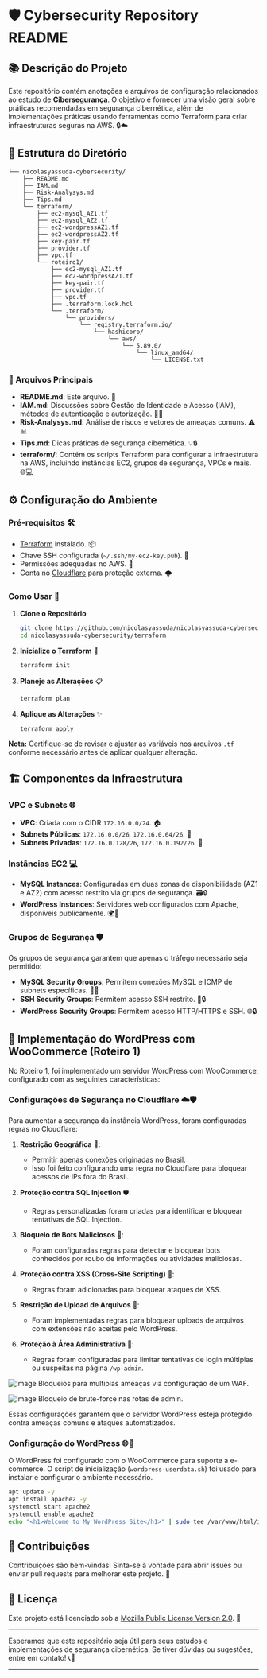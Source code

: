 # 🛡️ Cybersecurity Repository README

## 📚 Descrição do Projeto

Este repositório contém anotações e arquivos de configuração relacionados ao estudo de **Cibersegurança**. O objetivo é fornecer uma visão geral sobre práticas recomendadas em segurança cibernética, além de implementações práticas usando ferramentas como Terraform para criar infraestruturas seguras na AWS. 🔒☁️

## 📂 Estrutura do Diretório

```
└── nicolasyassuda-cybersecurity/
    ├── README.md
    ├── IAM.md
    ├── Risk-Analysys.md
    ├── Tips.md
    └── terraform/
        ├── ec2-mysql_AZ1.tf
        ├── ec2-mysql_AZ2.tf
        ├── ec2-wordpressAZ1.tf
        ├── ec2-wordpressAZ2.tf
        ├── key-pair.tf
        ├── provider.tf
        ├── vpc.tf
        └── roteiro1/
            ├── ec2-mysql_AZ1.tf
            ├── ec2-wordpressAZ1.tf
            ├── key-pair.tf
            ├── provider.tf
            ├── vpc.tf
            ├── .terraform.lock.hcl
            └── .terraform/
                └── providers/
                    └── registry.terraform.io/
                        └── hashicorp/
                            └── aws/
                                └── 5.89.0/
                                    └── linux_amd64/
                                        └── LICENSE.txt
```

### 📄 Arquivos Principais

- **README.md**: Este arquivo. 📖
- **IAM.md**: Discussões sobre Gestão de Identidade e Acesso (IAM), métodos de autenticação e autorização. 👤🔑
- **Risk-Analysys.md**: Análise de riscos e vetores de ameaças comuns. ⚠️📊
- **Tips.md**: Dicas práticas de segurança cibernética. 💡🔒
- **terraform/**: Contém os scripts Terraform para configurar a infraestrutura na AWS, incluindo instâncias EC2, grupos de segurança, VPCs e mais. 🌐💻

## ⚙️ Configuração do Ambiente

### Pré-requisitos 🛠️

- [Terraform](https://www.terraform.io/downloads.html) instalado. 📦
- Chave SSH configurada (`~/.ssh/my-ec2-key.pub`). 🔑
- Permissões adequadas no AWS. 🌟
- Conta no [Cloudflare](https://www.cloudflare.com/) para proteção externa. 🌩️

### Como Usar 🚀

1. **Clone o Repositório**

   ```bash
   git clone https://github.com/nicolasyassuda/nicolasyassuda-cybersecurity.git
   cd nicolasyassuda-cybersecurity/terraform
   ```

2. **Inicialize o Terraform** 🌱

   ```bash
   terraform init
   ```

3. **Planeje as Alterações** 📋

   ```bash
   terraform plan
   ```

4. **Aplique as Alterações** ✨

   ```bash
   terraform apply
   ```

**Nota:** Certifique-se de revisar e ajustar as variáveis nos arquivos `.tf` conforme necessário antes de aplicar qualquer alteração.

## 🏗️ Componentes da Infraestrutura

### VPC e Subnets 🌐

- **VPC**: Criada com o CIDR `172.16.0.0/24`. 🏠
- **Subnets Públicas**: `172.16.0.0/26`, `172.16.0.64/26`. 🚪
- **Subnets Privadas**: `172.16.0.128/26`, `172.16.0.192/26`. 🔐

### Instâncias EC2 💻

- **MySQL Instances**: Configuradas em duas zonas de disponibilidade (AZ1 e AZ2) com acesso restrito via grupos de segurança. 🗃️🔒
- **WordPress Instances**: Servidores web configurados com Apache, disponíveis publicamente. 🌍📝

### Grupos de Segurança 🛡️

Os grupos de segurança garantem que apenas o tráfego necessário seja permitido:

- **MySQL Security Groups**: Permitem conexões MySQL e ICMP de subnets específicas. 🔧🔗
- **SSH Security Groups**: Permitem acesso SSH restrito. 🔑🔒
- **WordPress Security Groups**: Permitem acesso HTTP/HTTPS e SSH. 🌐🔒

## 🌟 Implementação do WordPress com WooCommerce (Roteiro 1)

No Roteiro 1, foi implementado um servidor WordPress com WooCommerce, configurado com as seguintes características:

### Configurações de Segurança no Cloudflare ☁️🛡️

Para aumentar a segurança da instância WordPress, foram configuradas regras no Cloudflare:

1. **Restrição Geográfica** 📍:
   - Permitir apenas conexões originadas no Brasil.
   - Isso foi feito configurando uma regra no Cloudflare para bloquear acessos de IPs fora do Brasil.

2. **Proteção contra SQL Injection** 🛡️:
   - Regras personalizadas foram criadas para identificar e bloquear tentativas de SQL Injection.

3. **Bloqueio de Bots Maliciosos** 🤖:
   - Foram configuradas regras para detectar e bloquear bots conhecidos por roubo de informações ou atividades maliciosas.

4. **Proteção contra XSS (Cross-Site Scripting)** 🚫:
   - Regras foram adicionadas para bloquear ataques de XSS.

5. **Restrição de Upload de Arquivos** 📂:
   - Foram implementadas regras para bloquear uploads de arquivos com extensões não aceitas pelo WordPress.

6. **Proteção à Área Administrativa** 🔐:
   - Regras foram configuradas para limitar tentativas de login múltiplas ou suspeitas na página `/wp-admin`.

![image](https://github.com/user-attachments/assets/d20597d8-3f01-4c40-805d-270c27040277)
Bloqueios para multiplas ameaças via configuração de um WAF.

![image](https://github.com/user-attachments/assets/854cd615-581a-4ee3-9afe-c02f2849c85d)
Bloqueio de brute-force nas rotas de admin.

Essas configurações garantem que o servidor WordPress esteja protegido contra ameaças comuns e ataques automatizados.

### Configuração do WordPress 🌐📝

O WordPress foi configurado com o WooCommerce para suporte a e-commerce. O script de inicialização (`wordpress-userdata.sh`) foi usado para instalar e configurar o ambiente necessário.

```bash
apt update -y
apt install apache2 -y
systemctl start apache2
systemctl enable apache2
echo "<h1>Welcome to My WordPress Site</h1>" | sudo tee /var/www/html/index.html
```

## 🤝 Contribuições

Contribuições são bem-vindas! Sinta-se à vontade para abrir issues ou enviar pull requests para melhorar este projeto. 🌟

## 📜 Licença

Este projeto está licenciado sob a [Mozilla Public License Version 2.0](terraform/roteiro1/.terraform/providers/registry.terraform.io/hashicorp/aws/5.89.0/linux_amd64/LICENSE.txt). 📄

---

Esperamos que este repositório seja útil para seus estudos e implementações de segurança cibernética. Se tiver dúvidas ou sugestões, entre em contato! 📞📧

---
